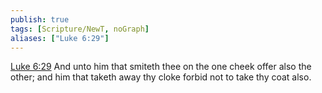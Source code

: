 ```yaml
---
publish: true
tags: [Scripture/NewT, noGraph]
aliases: ["Luke 6:29"]
---
```

[Luke 6:29](https://churchofjesuschrist.org/study/scriptures/nt/luke/6?lang=eng&id=p29#p29) And unto him that smiteth thee on the one cheek offer also the other; and him that taketh away thy cloke forbid not to take thy coat also.
